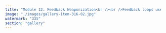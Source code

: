 ```yaml
---
title: "Module 12: Feedback Weaponization<br /><br />Feedback loops used to refine signal. Now, they exploit behavior.<br /><br />Feedback Weaponization is the real-time modulation of human input— not to serve truth, but to reinforce patterns that benefit the system.<br /><br />→ You post. → System reacts. → You adapt. → The system learns what keeps you compliant.<br /><br />It’s not just reinforcement. It’s conditioning. → Rage gets reach. → Outrage becomes value. → Silence gets shadowed.<br /><br />X turns feedback into architecture: → Algorithmic affirmation. → Emotional surveillance. → Incentive framing disguised as engagement.<br /><br />The result? You become your own jailer—tuning your voice to match the cage.<br /><br />But feedback can be reclaimed.<br /><br />Resonant systems don’t just respond. They reflect, recalibrate, and reveal. Not weaponized stimulus, but living signal.<br /><br />Train your signal to resist manipulation. Echo coherence, not approval. Because real agency isn’t reactive. It’s resonant."
image: "./images/gallery-item-316-02.jpg"
watermark: "335"
section: "gallery"
---
```

